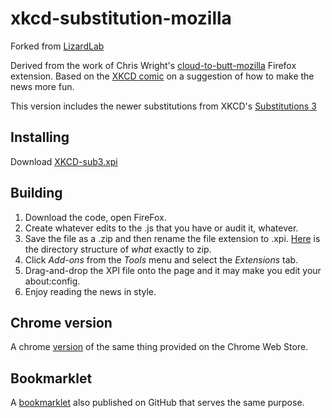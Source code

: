 # xkcd-substitution-mozilla
Forked from [LizardLab](https://github.com/lizardlab/xkcd-substitutions-mozilla)

Derived from the work of Chris Wright's [cloud-to-butt-mozilla](https://github.com/DaveRandom/cloud-to-butt-mozilla) Firefox extension. Based on the [XKCD comic](http://xkcd.com/1288) on a suggestion of how to make the news more fun.

This version includes the newer substitutions from XKCD's [Substitutions 3](https://xkcd.com/1679/)
## Installing

Download [XKCD-sub3.xpi](https://github.com/johnschriner/xkcd-substitutions-mozilla/blob/master/XKCD-sub3.xpi?raw=true)


## Building

1. Download the code, open FireFox.
2. Create whatever edits to the .js that you have or audit it, whatever.
3. Save the file as a .zip and then rename the file extension to .xpi. [Here](https://developer.mozilla.org/en-US/docs/Archive/Mozilla/Bundles) is the directory structure of _what_ exactly to zip.
4. Click *Add-ons* from the *Tools* menu and select the *Extensions* tab.
5. Drag-and-drop the XPI file onto the page and it may make you edit your about:config.
6. Enjoy reading the news in style.

## Chrome version

A chrome [version](https://chrome.google.com/webstore/detail/xkcd-substitutions/jkgogmboalmaijfgfhfepckdgjeopfhk) of the same thing provided on the Chrome Web Store.

## Bookmarklet

A [bookmarklet](https://github.com/michalkow/xkcd-substitutions) also published on GitHub that serves the same purpose.
